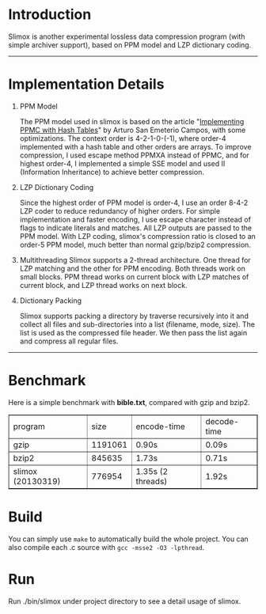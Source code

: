 
Introduction
============

Slimox is another experimental lossless data compression program (with simple archiver support), based on PPM model and LZP dictionary coding.

------

Implementation Details
======================

1. PPM Model

    The PPM model used in slimox is based on the article "[Implementing PPMC with Hash Tables](http://www.arturocampos.com/ac_ppmc.htm)" by Arturo San Emeterio Campos, with some optimizations. The context order is 4-2-1-0-(-1), where order-4 implemented with a hash table and other orders are arrays. To improve compression, I used escape method PPMXA instead of PPMC, and for highest order-4, I implemented a simple SSE model and used II (Information Inheritance) to achieve better compression.

2. LZP Dictionary Coding

    Since the highest order of PPM model is order-4, I use an order 8-4-2 LZP coder to reduce redundancy of higher orders. For simple implementation and faster encoding, I use escape character instead of flags to indicate literals and matches. All LZP outputs are passed to the PPM model. With LZP coding, slimox's compression ratio is closed to an order-5 PPM model, much better than normal gzip/bzip2 compression.

3. Multithreading
    Slimox supports a 2-thread architecture. One thread for LZP matching and the other for PPM encoding. Both threads work on small blocks. PPM thread works on current block with LZP matches of current block, and LZP thread works on next block.

4. Dictionary Packing

    Slimox supports packing a directory by traverse recursively into it and collect all files and sub-directories into a list (filename, mode, size). The list is used as the compressed file header. We then pass the list again and compress all regular files.

------

Benchmark
=========

Here is a simple benchmark with __bible.txt__, compared with gzip and bzip2.

<table border="1">
 <tr><td>program</td>             <td>size</td>        <td>encode-time</td>         <td>decode-time</td></tr>
 <tr><td>gzip</td>                <td>1191061</td>     <td>0.90s</td>               <td>0.09s</td></tr>
 <tr><td>bzip2</td>               <td>845635</td>      <td>1.73s</td>               <td>0.71s</td></tr>
 <tr><td>slimox (20130319)</td>   <td>776954</td>      <td>1.35s (2 threads)</td>   <td>1.92s</td></tr>
</table>

Build
=====

You can simply use `make` to automatically build the whole project. You can also compile each .c source with `gcc -msse2 -O3 -lpthread`.

Run
===

Run ./bin/slimox under project directory to see a detail usage of slimox.
